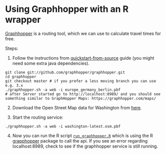# Using Graphhopper with an R wrapper

[Graphhopper](https://www.graphhopper.com/) is a routing tool, which we can use to calculate travel times for free.

Steps:
1. Follow the instructions from [quickstart-from-source](https://github.com/graphhopper/graphhopper/blob/master/docs/core/quickstart-from-source.md) guide (you might need some extra java dependencies).
```
git clone git://github.com/graphhopper/graphhopper.git
cd graphhopper
git checkout master # if you prefer a less moving branch you can use e.g. 3.x
./graphhopper.sh -a web -i europe_germany_berlin.pbf
# after Server started go to http://localhost:8989/ and you should see something similar to GraphHopper Maps: https://graphhopper.com/maps/

```
2. Download the Open Street Map data for Washington from [here](http://download.geofabrik.de/north-america/us/washington-latest.osm.pbf).

3. Start the routing service:
```
./graphhopper.sh -a web -i washington-latest.osm.pbf
```
4. Now you can run the R script [`run_graphhopper.R`](https://github.com/uwescience/DSSG2021-min-wage/blob/main/sandbox/time_distance_calculation/run_graphhopper.R) which is using the R [grapphopper](https://cran.r-project.org/web/packages/graphhopper/index.html) package to call the api. If you see an error regarding localhost:8989, check to see if the graphhopper service is still running.
